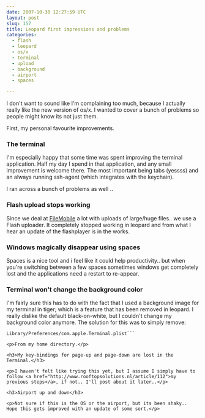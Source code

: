 ```yaml
---
date: 2007-10-30 12:27:59 UTC
layout: post
slug: 157
title: Leopard first impressions and problems
categories:
  - flash
  - leopard
  - os/x
  - terminal
  - upload
  - background
  - airport
  - spaces

---
```

<p>I don't want to sound like I'm complaining too much, because I actually really like the new version of os/x. I wanted to cover a bunch of problems so people might know its not just them.</p>

<p>First, my personal favourite improvements.</p>

<h3>The terminal</h3>

<p>I'm especially happy that some time was spent improving the terminal application. Half my day I spend in that application, and any small improvement is welcome there. The most important being tabs (yessss) and an always running ssh-agent (which integrates with the keychain).</p>

<p>I ran across a bunch of problems as well ..</p>

<h3>Flash upload stops working</h3>

<p>Since we deal at <a href="http://www.filemobile.net">FileMobile</a> a lot with uploads of large/huge files.. we use a Flash uploader. It completely stopped working in leopard and from what I hear an update of the flashplayer is in the works.</p>

<h3>Windows magically disappear using spaces</h3>

<p>Spaces is a nice tool and i feel like it could help productivity.. but when you're switching between a few spaces sometimes windows get completely lost and the applications need a restart to re-appear.</p>

<h3>Terminal won't change the background color</h3>

<p>I'm fairly sure this has to do with the fact that I used a background image for my terminal in tiger; which is a feature that has been removed in leopard. I really dislike the default black-on-white, but I couldn't change my background color anymore. The solution for this was to simply remove:</p>

```
Library/Preferences/com.apple.Terminal.plist```

<p>From my home directory.</p>

<h3>My key-bindings for page-up and page-down are lost in the Terminal.</h3>

<p>I haven't felt like trying this yet, but I assume I simply have to follow <a href="http://www.rooftopsolutions.nl/article/112">my previous steps</a>, if not.. I'll post about it later..</p>

<h3>Airport up and down</h3>

<p>Not sure if this is the OS or the airport, but its been shaky.. Hope this gets improved with an update of some sort.</p>